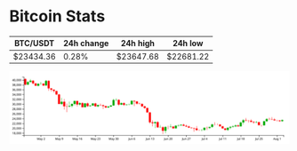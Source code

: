 # Bitcoin Stats

BTC/USDT|24h change|24h high|24h low|
|---|---|---|---|
|$23434.36|0.28%|$23647.68|$22681.22|

<img src="./chart.svg">
